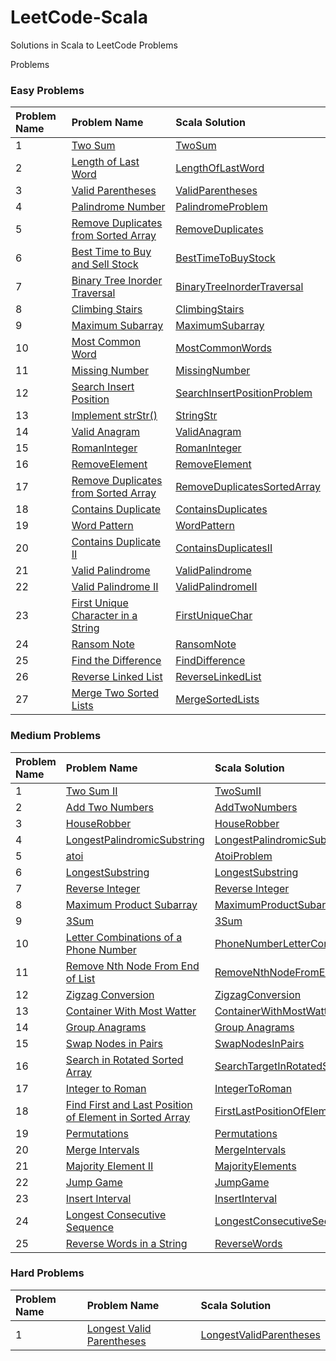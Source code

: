 # LeetCode-Scala

Solutions in Scala to LeetCode Problems

Problems

### Easy Problems

| Problem Name | Problem Name                                                                                                                                                    | Scala Solution                                                                                                     |
|:-------------|:----------------------------------------------------------------------------------------------------------------------------------------------------------------|:-------------------------------------------------------------------------------------------------------------------|
| 1            | [Two Sum](https://leetcode.com/problems/two-sum/)                                                                                                               | [TwoSum](src/main/scala/com/leetcode/easy/TwoSum.scala)                                                            |
| 2            | [Length of Last Word](https://leetcode.com/problems/length-of-last-word/)                                                                                       | [LengthOfLastWord](src/main/scala/com/leetcode/easy/LengthOfLastWord.scala)                                        |
| 3            | [Valid Parentheses](https://leetcode.com/problems/valid-parentheses/)                                                                                           | [ValidParentheses](src/main/scala/com/leetcode/easy/ValidParentheses.scala)                                        |
| 4            | [Palindrome Number](https://leetcode.com/problems/palindrome-number/)                                                                                           | [PalindromeProblem](src/main/scala/com/leetcode/easy/PalindromeProblem.scala)                                      |
| 5            | [Remove Duplicates from Sorted Array](https://leetcode.com/problems/remove-duplicates-from-sorted-array/)                                                       | [RemoveDuplicates](src/main/scala/com/leetcode/easy/RemoveDuplicates.scala)                                        |
| 6            | [Best Time to Buy and Sell Stock](https://leetcode.com/problems/best-time-to-buy-and-sell-stock/)                                                               | [BestTimeToBuyStock](src/main/scala/com/leetcode/easy/BestTimeToBuyStock.scala)                                    |
| 7            | [Binary Tree Inorder Traversal](https://leetcode.com/problems/binary-tree-inorder-traversal/)                                                                   | [BinaryTreeInorderTraversal](src/main/scala/com/leetcode/easy/BinaryTreeInorderTraversal.scala)                    |
| 8            | [Climbing Stairs](https://leetcode.com/problems/climbing-stairs/)                                                                                               | [ClimbingStairs](src/main/scala/com/leetcode/easy/ClimbingStairs.scala)                                            |
| 9            | [Maximum Subarray](https://leetcode.com/problems/maximum-subarray/)                                                                                             | [MaximumSubarray](src/main/scala/com/leetcode/easy/MaximumSubarray.scala)                                          |
| 10           | [Most Common Word](https://leetcode.com/problems/most-common-word/)                                                                                             | [MostCommonWords](src/main/scala/com/leetcode/easy/MostCommonWords.scala)                                          |
| 11           | [Missing Number](https://leetcode.com/problems/missing-number/)                                                                                                 | [MissingNumber](src/main/scala/com/leetcode/easy/MissingNumber.scala)                                              |
| 12           | [Search Insert Position](https://leetcode.com/problems/search-insert-position/)                                                                                 | [SearchInsertPositionProblem](src/main/scala/com/leetcode/easy/SearchInsertPositionProblem.scala)                  |
| 13           | [Implement strStr()](https://leetcode.com/problems/implement-strstr/)                                                                                           | [StringStr](src/main/scala/com/leetcode/easy/StringStr.scala)                                                      |
| 14           | [Valid Anagram](https://leetcode.com/problems/valid-anagram/)                                                                                                   | [ValidAnagram](src/main/scala/com/leetcode/easy/ValidAnagram.scala)                                                |
| 15           | [RomanInteger](https://leetcode.com/problems/roman-to-integer/)                                                                                                 | [RomanInteger](src/main/scala/com/leetcode/easy/RomanInteger.scala)                                                |
| 16           | [RemoveElement](https://leetcode.com/problems/remove-element/)                                                                                                  | [RemoveElement](src/main/scala/com/leetcode/easy/RemoveElement.scala)                                              |
| 17           | [Remove Duplicates from Sorted Array](https://leetcode.com/problems/remove-duplicates-from-sorted-array/)                                                       | [RemoveDuplicatesSortedArray](src/main/scala/com/leetcode/easy/RemoveDuplicatesSortedArray.scala)                  |
| 18           | [Contains Duplicate](https://leetcode.com/problems/contains-duplicate/)                                                                                         | [ContainsDuplicates](src/main/scala/com/leetcode/easy/ContainsDuplicates$.scala)                                   |
| 19           | [Word Pattern](https://leetcode.com/problems/word-pattern/)                                                                                                     | [WordPattern](src/main/scala/com/leetcode/easy/WordPattern.scala)                                                  |
| 20           | [Contains Duplicate II](https://leetcode.com/problems/contains-duplicate-ii/)                                                                                   | [ContainsDuplicatesII](src/main/scala/com/leetcode/easy/ContainsDuplicatesII.scala)                                |
| 21           | [Valid Palindrome](https://leetcode.com/problems/valid-palindrome/)                                                                                             | [ValidPalindrome](src/main/scala/com/leetcode/easy/ValidPalindrome.scala)                                          |
| 22           | [Valid Palindrome II](https://leetcode.com/problems/valid-palindrome-ii/)                                                                                       | [ValidPalindromeII](src/main/scala/com/leetcode/easy/ValidPalindromeII.scala)                                      |
| 23           | [First Unique Character in a String](https://leetcode.com/problems/first-unique-character-in-a-string/)                                                         | [FirstUniqueChar](src/main/scala/com/leetcode/easy/FirstUniqueChar.scala)                                          |
| 24           | [Ransom Note](https://leetcode.com/problems/ransom-note/)                                                                                                       | [RansomNote](src/main/scala/com/leetcode/easy/RansomNote.scala)                                                    |
| 25           | [Find the Difference](https://leetcode.com/problems/find-the-difference/)                                                                                       | [FindDifference](src/main/scala/com/leetcode/easy/FindDifference.scala)                                            |
| 26           | [Reverse Linked List](https://leetcode.com/problems/reverse-linked-list/)                                                                                       | [ReverseLinkedList](src/main/scala/com/leetcode/easy/ReverseLinkedList.scala)                                      |
| 27           | [Merge Two Sorted Lists](https://leetcode.com/problems/merge-two-sorted-lists/submissions/)                                                                     | [MergeSortedLists](src/main/scala/com/leetcode/easy/MergeSortedLists.scala)                                        |

### Medium Problems

| Problem Name | Problem Name                                                                                                                                                                                                                                              | Scala Solution                                                                                                                                                                |
|:-------------|:----------------------------------------------------------------------------------------------------------------------------------------------------------------------------------------------------------------------------------------------------------|:------------------------------------------------------------------------------------------------------------------------------------------------------------------------------|
| 1            | [Two Sum II](https://leetcode.com/problems/two-sum-ii-input-array-is-sorted/submissions/)                                                                                                                                                                 | [TwoSumII](src/main/scala/com/letcode/medium/TwoSumII.scala)                                                                                                                  |
| 2            | [Add Two Numbers](https://leetcode.com/problems/add-two-numbers/)                                                                                                                                                                                         | [AddTwoNumbers](src/main/scala/com/letcode/medium/AddTwoNumbers.scala)                                                                                                        |
| 3            | [HouseRobber](https://leetcode.com/problems/house-robber/)                                                                                                                                                                                                | [HouseRobber](src/main/scala/com/letcode/medium/HouseRobber.scala)                                                                                                            |
| 4            | [LongestPalindromicSubstring](https://leetcode.com/problems/longest-palindromic-substring/)                                                                                                                                                               | [LongestPalindromicSubstring](src/main/scala/com/letcode/medium/LongestPalindromicSubstring.scala)                                                                            |
| 5            | [atoi](https://leetcode.com/problems/string-to-integer-atoi/)                                                                                                                                                                                             | [AtoiProblem](src/main/scala/com/letcode/medium/AtoiProblem.scala)                                                                                                            |
| 6            | [LongestSubstring](https://leetcode.com/problems/longest-substring-without-repeating-characters/)                                                                                                                                                         | [LongestSubstring](src/main/scala/com/letcode/medium/LongestSubstring.scala)                                                                                                  |
| 7            | [Reverse Integer](https://leetcode.com/problems/reverse-integer/)                                                                                                                                                                                         | [Reverse Integer](src/main/scala/com/letcode/medium/ReverseInteger.scala)                                                                                                     |
| 8            | [Maximum Product Subarray](https://leetcode.com/problems/maximum-product-subarray/)                                                                                                                                                                       | [MaximumProductSubarray](src/main/scala/com/letcode/medium/MaximumProductSubarray.scala)                                                                                      |
| 9            | [3Sum](https://leetcode.com/problems/3sum/)                                                                                                                                                                                                               | [3Sum](src/main/scala/com/letcode/medium/ThreeSum.scala)                                                                                                                      |
| 10           | [Letter Combinations of a Phone Number](https://leetcode.com/problems/letter-combinations-of-a-phone-number/)                                                                                                                                             | [PhoneNumberLetterCombinations](src/main/scala/com/letcode/medium/PhoneNumberLetterCombinations.scala)                                                                        |
| 11           | [Remove Nth Node From End of List](https://leetcode.com/problems/remove-nth-node-from-end-of-list/)                                                                                                                                                       | [RemoveNthNodeFromEndOfList](src/main/scala/com/letcode/medium/RemoveNthNodeFromEndOfList.scala)                                                                              |
| 12           | [Zigzag Conversion](https://leetcode.com/problems/zigzag-conversion/)                                                                                                                                                                                     | [ZigzagConversion](src/main/scala/com/letcode/medium/ZigzagConversion.scala)                                                                                                  |
| 13           | [Container With Most Watter](https://leetcode.com/problems/container-with-most-water/)                                                                                                                                                                    | [ContainerWithMostWatter](src/main/scala/com/letcode/medium/ContainerWithMostWatter.scala)                                                                                    |
| 14           | [Group Anagrams](https://leetcode.com/problems/group-anagrams/)                                                                                                                                                                                           | [Group Anagrams](src/main/scala/com/letcode/medium/GroupAnagrams.scala)                                                                                                       |
| 15           | [Swap Nodes in Pairs](https://leetcode.com/problems/swap-nodes-in-pairs/)                                                                                                                                                                                 | [SwapNodesInPairs](src/main/scala/com/letcode/medium/SwapNodesInPairs.scala)                                                                                                  |
| 16           | [Search in Rotated Sorted Array](https://leetcode.com/problems/search-in-rotated-sorted-array/)                                                                                                                                                           | [SearchTargetInRotatedSortedArray](src/main/scala/com/letcode/medium/SearchTargetInRotatedSortedArray.scala)                                                                  |
| 17           | [Integer to Roman](https://leetcode.com/problems/integer-to-roman/)                                                                                                                                                                                       | [IntegerToRoman](src/main/scala/com/letcode/medium/IntegerToRoman.scala)                                                                                                      |
| 18           | [Find First and Last Position of Element in Sorted Array](https://leetcode.com/problems/find-first-and-last-position-of-element-in-sorted-array/)                                                                                                         | [FirstLastPositionOfElementInSortedArray](src/main/scala/com/letcode/medium/FirstLastPositionOfElementInSortedArray.scala)                                                    |
| 19           | [Permutations](https://leetcode.com/problems/permutations/)                                                                                                                                                                                               | [Permutations](src/main/scala/com/letcode/medium/Permutations.scala)                                                                                                          |
| 20           | [Merge Intervals](https://leetcode.com/problems/merge-intervals/)                                                                                                                                                                                         | [MergeIntervals](src/main/scala/com/letcode/medium/Permutations.scala)                                                                                                        |
| 21           | [Majority Element II](https://leetcode.com/problems/majority-element-ii/)                                                                                                                                                                                 | [MajorityElements](src/main/scala/com/letcode/medium/MajorityElements.scala)                                                                                                  |
| 22           | [Jump Game](https://leetcode.com/problems/jump-game/)                                                                                                                                                                                                     | [JumpGame](src/main/scala/com/letcode/medium/JumpGame.scala)                                                                                                                  |
| 23           | [Insert Interval](https://leetcode.com/problems/insert-interval/submissions/)                                                                                                                                                                             | [InsertInterval](src/main/scala/com/letcode/medium/InsertInterval.scala)                                                                                                      |
| 24           | [Longest Consecutive Sequence](https://leetcode.com/problems/longest-consecutive-sequence/)                                                                                                                                                               | [LongestConsecutiveSequence](src/main/scala/com/letcode/medium/LongestConsecutiveSequence.scala)                                                                              |
| 25           | [Reverse Words in a String](https://leetcode.com/problems/reverse-words-in-a-string/)                                                                                                                                                                     | [ReverseWords](src/main/scala/com/letcode/medium/ReverseWords.scala)                                                                                                          |


### Hard Problems

| Problem Name | Problem Name                                                                                                                                           | Scala Solution                                                                                                             |
|:-------------|:-------------------------------------------------------------------------------------------------------------------------------------------------------|:---------------------------------------------------------------------------------------------------------------------------|
| 1            | [Longest Valid Parentheses](https://leetcode.com/problems/longest-valid-parentheses/)                                                                  | [LongestValidParentheses](src/main/scala/com/letcode/medium/LongestValidParentheses.scala)                                 |
